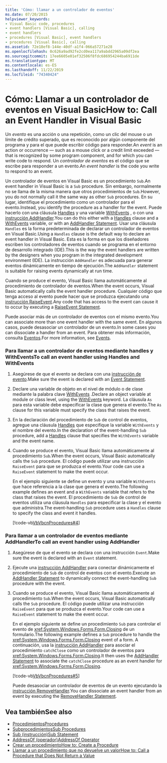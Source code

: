 ```yaml
---
title: 'Cómo: llamar a un controlador de eventos'
ms.date: 07/20/2015
helpviewer_keywords:
- Visual Basic code, procedures
- event handlers [Visual Basic], calling
- event handlers
- procedures [Visual Basic], event handlers
- procedures [Visual Basic], calling
ms.assetid: 72e18ef8-144e-40df-a1f4-066a57271e28
ms.openlocfilehash: 0c626a9ad92fe2cd0ea117a9abdd2965a09df2ea
ms.sourcegitcommit: 17ee6605e01ef32506f8fdc686954244ba6911de
ms.translationtype: MT
ms.contentlocale: es-ES
ms.lasthandoff: 11/22/2019
ms.locfileid: "74340424"
---
```

# <a name="how-to-call-an-event-handler-in-visual-basic"></a><span data-ttu-id="f9573-102">Cómo: Llamar a un controlador de eventos en Visual Basic</span><span class="sxs-lookup"><span data-stu-id="f9573-102">How to: Call an Event Handler in Visual Basic</span></span>

<span data-ttu-id="f9573-103">Un *evento* es una acción o una repetición, como un clic del mouse o un límite de crédito superado, que es reconocido por algún componente del programa y para el que puede escribir código para responder.</span><span class="sxs-lookup"><span data-stu-id="f9573-103">An *event* is an action or occurrence — such as a mouse click or a credit limit exceeded — that is recognized by some program component, and for which you can write code to respond.</span></span> <span data-ttu-id="f9573-104">Un *controlador de eventos* es el código que se escribe para responder a un evento.</span><span class="sxs-lookup"><span data-stu-id="f9573-104">An *event handler* is the code you write to respond to an event.</span></span>

 <span data-ttu-id="f9573-105">Un controlador de eventos en Visual Basic es un procedimiento `Sub`.</span><span class="sxs-lookup"><span data-stu-id="f9573-105">An event handler in Visual Basic is a `Sub` procedure.</span></span> <span data-ttu-id="f9573-106">Sin embargo, normalmente no se llama de la misma manera que otros procedimientos de `Sub`.</span><span class="sxs-lookup"><span data-stu-id="f9573-106">However, you do not normally call it the same way as other `Sub` procedures.</span></span> <span data-ttu-id="f9573-107">En su lugar, identifique el procedimiento como un controlador para el evento.</span><span class="sxs-lookup"><span data-stu-id="f9573-107">Instead, you identify the procedure as a handler for the event.</span></span> <span data-ttu-id="f9573-108">Puede hacerlo con una cláusula [Handles](../../../language-reference/statements/handles-clause.md) y una variable [WithEvents](../../../language-reference/modifiers/withevents.md) , o con una [instrucción AddHandler](../../../language-reference/statements/addhandler-statement.md).</span><span class="sxs-lookup"><span data-stu-id="f9573-108">You can do this either with a [Handles](../../../language-reference/statements/handles-clause.md) clause and a [WithEvents](../../../language-reference/modifiers/withevents.md) variable, or with an [AddHandler Statement](../../../language-reference/statements/addhandler-statement.md).</span></span> <span data-ttu-id="f9573-109">Usar una cláusula `Handles` es la forma predeterminada de declarar un controlador de eventos en Visual Basic.</span><span class="sxs-lookup"><span data-stu-id="f9573-109">Using a `Handles` clause is the default way to declare an event handler in Visual Basic.</span></span> <span data-ttu-id="f9573-110">Esta es la forma en que los diseñadores escriben los controladores de eventos cuando se programa en el entorno de desarrollo integrado (IDE).</span><span class="sxs-lookup"><span data-stu-id="f9573-110">This is the way the event handlers are written by the designers when you program in the integrated development environment (IDE).</span></span> <span data-ttu-id="f9573-111">La instrucción `AddHandler` es adecuada para generar eventos dinámicamente en tiempo de ejecución.</span><span class="sxs-lookup"><span data-stu-id="f9573-111">The `AddHandler` statement is suitable for raising events dynamically at run time.</span></span>

 <span data-ttu-id="f9573-112">Cuando se produce el evento, Visual Basic llama automáticamente al procedimiento de controlador de eventos.</span><span class="sxs-lookup"><span data-stu-id="f9573-112">When the event occurs, Visual Basic automatically calls the event handler procedure.</span></span> <span data-ttu-id="f9573-113">Cualquier código que tenga acceso al evento puede hacer que se produzca ejecutando una [instrucción RaiseEvent](../../../language-reference/statements/raiseevent-statement.md).</span><span class="sxs-lookup"><span data-stu-id="f9573-113">Any code that has access to the event can cause it to occur by executing a [RaiseEvent Statement](../../../language-reference/statements/raiseevent-statement.md).</span></span>

 <span data-ttu-id="f9573-114">Puede asociar más de un controlador de eventos con el mismo evento.</span><span class="sxs-lookup"><span data-stu-id="f9573-114">You can associate more than one event handler with the same event.</span></span> <span data-ttu-id="f9573-115">En algunos casos, puede desasociar un controlador de un evento.</span><span class="sxs-lookup"><span data-stu-id="f9573-115">In some cases you can dissociate a handler from an event.</span></span> <span data-ttu-id="f9573-116">Para obtener más información, consulta [Eventos](../events/index.md).</span><span class="sxs-lookup"><span data-stu-id="f9573-116">For more information, see [Events](../events/index.md).</span></span>

### <a name="to-call-an-event-handler-using-handles-and-withevents"></a><span data-ttu-id="f9573-117">Para llamar a un controlador de eventos mediante handles y WithEvents</span><span class="sxs-lookup"><span data-stu-id="f9573-117">To call an event handler using Handles and WithEvents</span></span>

1. <span data-ttu-id="f9573-118">Asegúrese de que el evento se declara con una [instrucción de evento](../../../language-reference/statements/event-statement.md).</span><span class="sxs-lookup"><span data-stu-id="f9573-118">Make sure the event is declared with an [Event Statement](../../../language-reference/statements/event-statement.md).</span></span>

2. <span data-ttu-id="f9573-119">Declare una variable de objeto en el nivel de módulo o de clase mediante la palabra clave [WithEvents](../../../language-reference/modifiers/withevents.md) .</span><span class="sxs-lookup"><span data-stu-id="f9573-119">Declare an object variable at module or class level, using the [WithEvents](../../../language-reference/modifiers/withevents.md) keyword.</span></span> <span data-ttu-id="f9573-120">La cláusula `As` para esta variable debe especificar la clase que genera el evento.</span><span class="sxs-lookup"><span data-stu-id="f9573-120">The `As` clause for this variable must specify the class that raises the event.</span></span>

3. <span data-ttu-id="f9573-121">En la declaración del procedimiento de `Sub` de control de eventos, agregue una cláusula [Handles](../../../language-reference/statements/handles-clause.md) que especifique la variable `WithEvents` y el nombre del evento.</span><span class="sxs-lookup"><span data-stu-id="f9573-121">In the declaration of the event-handling `Sub` procedure, add a [Handles](../../../language-reference/statements/handles-clause.md) clause that specifies the `WithEvents` variable and the event name.</span></span>

4. <span data-ttu-id="f9573-122">Cuando se produce el evento, Visual Basic llama automáticamente al procedimiento `Sub`.</span><span class="sxs-lookup"><span data-stu-id="f9573-122">When the event occurs, Visual Basic automatically calls the `Sub` procedure.</span></span> <span data-ttu-id="f9573-123">El código puede utilizar una instrucción `RaiseEvent` para que se produzca el evento.</span><span class="sxs-lookup"><span data-stu-id="f9573-123">Your code can use a `RaiseEvent` statement to make the event occur.</span></span>

     <span data-ttu-id="f9573-124">En el ejemplo siguiente se define un evento y una variable `WithEvents` que hace referencia a la clase que genera el evento.</span><span class="sxs-lookup"><span data-stu-id="f9573-124">The following example defines an event and a `WithEvents` variable that refers to the class that raises the event.</span></span> <span data-ttu-id="f9573-125">El procedimiento de `Sub` de control de eventos utiliza una cláusula `Handles` para especificar la clase y el evento que administra.</span><span class="sxs-lookup"><span data-stu-id="f9573-125">The event-handling `Sub` procedure uses a `Handles` clause to specify the class and event it handles.</span></span>

     [!code-vb[VbVbcnProcedures#4](~/samples/snippets/visualbasic/VS_Snippets_VBCSharp/VbVbcnProcedures/VB/Class1.vb#4)]

### <a name="to-call-an-event-handler-using-addhandler"></a><span data-ttu-id="f9573-126">Para llamar a un controlador de eventos mediante AddHandler</span><span class="sxs-lookup"><span data-stu-id="f9573-126">To call an event handler using AddHandler</span></span>

1. <span data-ttu-id="f9573-127">Asegúrese de que el evento se declara con una instrucción `Event`.</span><span class="sxs-lookup"><span data-stu-id="f9573-127">Make sure the event is declared with an `Event` statement.</span></span>

2. <span data-ttu-id="f9573-128">Ejecute una [instrucción AddHandler](../../../language-reference/statements/addhandler-statement.md) para conectar dinámicamente el procedimiento de `Sub` de control de eventos con el evento.</span><span class="sxs-lookup"><span data-stu-id="f9573-128">Execute an [AddHandler Statement](../../../language-reference/statements/addhandler-statement.md) to dynamically connect the event-handling `Sub` procedure with the event.</span></span>

3. <span data-ttu-id="f9573-129">Cuando se produce el evento, Visual Basic llama automáticamente al procedimiento `Sub`.</span><span class="sxs-lookup"><span data-stu-id="f9573-129">When the event occurs, Visual Basic automatically calls the `Sub` procedure.</span></span> <span data-ttu-id="f9573-130">El código puede utilizar una instrucción `RaiseEvent` para que se produzca el evento.</span><span class="sxs-lookup"><span data-stu-id="f9573-130">Your code can use a `RaiseEvent` statement to make the event occur.</span></span>

     <span data-ttu-id="f9573-131">En el ejemplo siguiente se define un procedimiento `Sub` para controlar el evento de <xref:System.Windows.Forms.Form.Closing> de un formulario.</span><span class="sxs-lookup"><span data-stu-id="f9573-131">The following example defines a `Sub` procedure to handle the <xref:System.Windows.Forms.Form.Closing> event of a form.</span></span> <span data-ttu-id="f9573-132">A continuación, usa la [instrucción AddHandler](../../../language-reference/statements/addhandler-statement.md) para asociar el procedimiento `catchClose` como un controlador de eventos para <xref:System.Windows.Forms.Form.Closing>.</span><span class="sxs-lookup"><span data-stu-id="f9573-132">It then uses the [AddHandler Statement](../../../language-reference/statements/addhandler-statement.md) to associate the `catchClose` procedure as an event handler for <xref:System.Windows.Forms.Form.Closing>.</span></span>

     [!code-vb[VbVbcnProcedures#5](~/samples/snippets/visualbasic/VS_Snippets_VBCSharp/VbVbcnProcedures/VB/Class1.vb#5)]

     <span data-ttu-id="f9573-133">Puede desasociar un controlador de eventos de un evento ejecutando la [instrucción RemoveHandler](../../../language-reference/statements/removehandler-statement.md).</span><span class="sxs-lookup"><span data-stu-id="f9573-133">You can dissociate an event handler from an event by executing the [RemoveHandler Statement](../../../language-reference/statements/removehandler-statement.md).</span></span>

## <a name="see-also"></a><span data-ttu-id="f9573-134">Vea también</span><span class="sxs-lookup"><span data-stu-id="f9573-134">See also</span></span>

- [<span data-ttu-id="f9573-135">Procedimientos</span><span class="sxs-lookup"><span data-stu-id="f9573-135">Procedures</span></span>](index.md)
- [<span data-ttu-id="f9573-136">Subprocedimientos</span><span class="sxs-lookup"><span data-stu-id="f9573-136">Sub Procedures</span></span>](sub-procedures.md)
- [<span data-ttu-id="f9573-137">Sub (instrucción)</span><span class="sxs-lookup"><span data-stu-id="f9573-137">Sub Statement</span></span>](../../../language-reference/statements/sub-statement.md)
- [<span data-ttu-id="f9573-138">AddressOf (operador)</span><span class="sxs-lookup"><span data-stu-id="f9573-138">AddressOf Operator</span></span>](../../../language-reference/operators/addressof-operator.md)
- [<span data-ttu-id="f9573-139">Crear un procedimiento</span><span class="sxs-lookup"><span data-stu-id="f9573-139">How to: Create a Procedure</span></span>](how-to-create-a-procedure.md)
- [<span data-ttu-id="f9573-140">Llamar a un procedimiento que no devuelve un valor</span><span class="sxs-lookup"><span data-stu-id="f9573-140">How to: Call a Procedure that Does Not Return a Value</span></span>](how-to-call-a-procedure-that-does-not-return-a-value.md)
